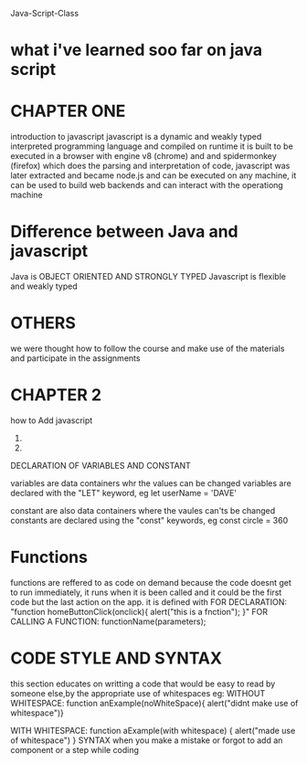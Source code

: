 Java-Script-Class
# what i've learned soo far on java script
# CHAPTER ONE 
introduction to javascript
javascript is a dynamic and weakly typed interpreted programming language and compiled on runtime 
it is built to be executed in a browser  with engine v8 (chrome) and and spidermonkey (firefox) 
which does the parsing and interpretation of code, javascript was later extracted and became node.js
and can be executed on any machine, it can be used to build web backends and can interact with the operationg machine 

# Difference between Java and javascript
Java is OBJECT ORIENTED AND STRONGLY TYPED
Javascript is flexible and weakly typed

# OTHERS
we were thought how to follow the course and make use of the materials and participate in the assignments

# CHAPTER 2
how to Add javascript
1. <script src="fileLocation"></script>
2. <script> alert("this is javascript") </script>

 DECLARATION OF VARIABLES AND CONSTANT

variables are data containers whr the values can be changed
variables are declared with the "LET" keyword, eg let userName = 'DAVE'

constant are also data containers where the vaules can'ts be changed
constants are declared using the "const" keywords, eg const circle = 360
# Functions
functions are reffered to as code on demand because the code doesnt get to run immediately, 
it runs when it is been called and it could be the first code but the last action on the app.
 it is defined with 
 FOR DECLARATION:
"function homeButtonClick(onclick){
alert("this is a fnction");
}"
FOR CALLING A FUNCTION:
functionName(parameters);

# CODE STYLE AND SYNTAX
this section educates on writting a code that would be easy to 
read by someone else,by the appropriate use of whitespaces 
eg:
WITHOUT WHITESPACE:
function anExample(noWhiteSpace){ alert("didnt make use of whitespace")} 

WITH WHITESPACE:
function aExample(with whitespace) {
alert("made use of whitespace")
}
SYNTAX
when you make a mistake or forgot to add an component or a step
while coding 


